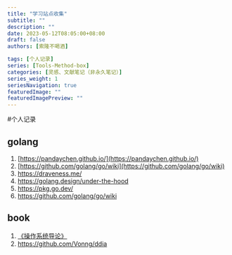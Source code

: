 ```yaml
---
title: "学习站点收集"
subtitle: ""
description: ""
date: 2023-05-12T08:05:00+08:00
draft: false
authors: [索隆不喝酒]

tags: [个人记录]
series: [Tools-Method-box]
categories: [灵感、文献笔记（非永久笔记）]
series_weight: 1
seriesNavigation: true
featuredImage: ""
featuredImagePreview: ""
---
```

<!--more-->
#个人记录 

## golang

1. [https://pandaychen.github.io/](https://pandaychen.github.io/)
2. [https://github.com/golang/go/wiki](https://github.com/golang/go/wiki)
3. https://draveness.me/
4. https://golang.design/under-the-hood
5. https://pkg.go.dev/
6. https://github.com/golang/go/wiki


## book
1. [《操作系统导论》](https://book.douban.com/subject/33463930/)
2. https://github.com/Vonng/ddia
